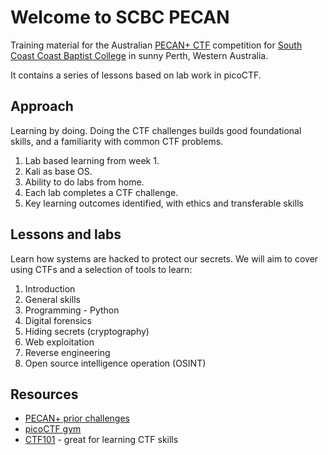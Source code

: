 # Welcome to SCBC PECAN

Training material for the Australian [PECAN+ CTF](https://pecanplus.ecusdf.org/) competition for [South Coast Coast Baptist College](https://www.scbc.wa.edu.au/) in sunny Perth, Western Australia. 

It contains a series of lessons based on lab work in picoCTF.

## Approach

Learning by doing. Doing the CTF challenges builds good foundational skills, and a familiarity with common CTF problems.

1. Lab based learning from week 1.
1. Kali as base OS.
1. Ability to do labs from home.
1. Each lab completes a CTF challenge.
1. Key learning outcomes identified, with ethics and transferable skills
   
## Lessons and labs

Learn how systems are hacked to protect our secrets. We will aim to cover using CTFs and a selection of tools to learn:

1. Introduction
1. General skills
1. Programming - Python
1. Digital forensics
1. Hiding secrets (cryptography)
1. Web exploitation
1. Reverse engineering
1. Open source intelligence operation (OSINT)

## Resources

- [PECAN+ prior challenges](https://pecanplus.ecusri.org/?page=challenges)
- [picoCTF gym](https://play.picoctf.org/practice)
- [CTF101](https://ctf101.org/) - great for learning CTF skills

